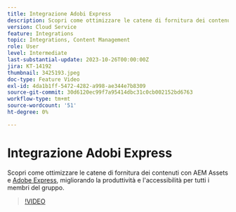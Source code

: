 ```yaml
---
title: Integrazione Adobi Express
description: Scopri come ottimizzare le catene di fornitura dei contenuti con AEM Assets e Adobi Express, migliorando la produttività e l’accessibilità per tutti i membri del gruppo.
version: Cloud Service
feature: Integrations
topic: Integrations, Content Management
role: User
level: Intermediate
last-substantial-update: 2023-10-26T00:00:00Z
jira: KT-14192
thumbnail: 3425193.jpeg
doc-type: Feature Video
exl-id: 4da1b1ff-5472-4282-a998-ae344e7b8309
source-git-commit: 30d6120ec99f7a95414dbc31c0cb002152bd6763
workflow-type: tm+mt
source-wordcount: '51'
ht-degree: 0%

---
```


# Integrazione Adobi Express

Scopri come ottimizzare le catene di fornitura dei contenuti con AEM Assets e [Adobe Express](https://www.adobe.com/express/), migliorando la produttività e l&#39;accessibilità per tutti i membri del gruppo.

>[!VIDEO](https://video.tv.adobe.com/v/3425193/?learn=on)
